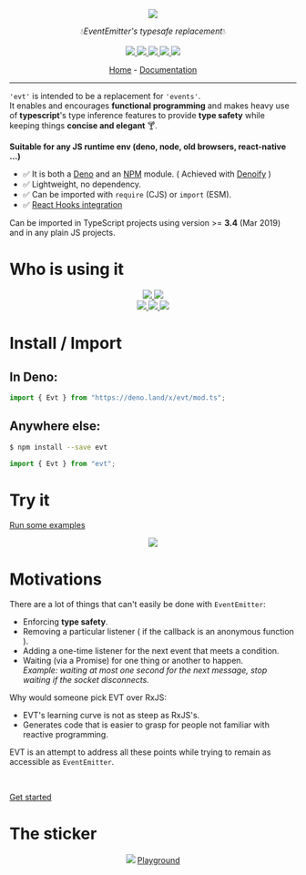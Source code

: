 <p align="center">
    <img src="https://user-images.githubusercontent.com/6702424/76674598-91ebfc00-65b1-11ea-88df-eb43f04f3cce.png">
</p>
<p align="center">
    💧<i>EventEmitter's typesafe replacement</i>💧
    <br>
    <br>
    <a href="https://github.com/garronej/evt/actions">
      <img src="https://github.com/garronej/evt/workflows/ci/badge.svg?branch=develop">
    </a>
    <a href="https://deno.land/x/evt">
        <img src="https://img.shields.io/badge/deno-module-informational?logo=deno">
    </a>
    <a href="https://bundlephobia.com/package/evt">
      <img src="https://img.shields.io/bundlephobia/minzip/evt">
    </a>
    <a href="https://www.npmjs.com/package/evt">
      <img src="https://img.shields.io/npm/dm/evt">
    </a>
    <a href="https://github.com/garronej/evt/blob/main/LICENSE">
      <img src="https://img.shields.io/npm/l/evt">
    </a>
</p>

</p>
<p align="center">
  <a href="https://www.evt.land">Home</a>
  -
  <a href="https://docs.evt.land">Documentation</a>
</p>

---

`'evt'` is intended to be a replacement for `'events'`.  
It enables and encourages **functional programming** and makes heavy use of **typescript**'s type inference features to provide **type safety** while keeping things **concise and elegant** 🍸.

<b>Suitable for any JS runtime env (deno, node, old browsers, react-native ...)</b>
- ✅ It is both a [Deno](https://deno.land/x/evt) and an [NPM](https://www.npmjs.com/evt) module. ( Achieved with [Denoify](https://github.com/garronej/denoify) ) 
- ✅ Lightweight, no dependency.
- ✅ Can be imported with `require` (CJS) or `import` (ESM).
- ✅ [React Hooks integration](https://stackblitz.com/edit/evt-react-hooks-todo-list?file=index.tsx)

Can be imported in TypeScript projects using version &gt;= **3.4** \(Mar 2019\) and in any plain JS projects.

# Who is using it

<p align="center">
    <a href="https://connext.network">
        <img src="https://user-images.githubusercontent.com/6702424/84102640-4e1e5c80-aa11-11ea-9d13-df0a65c8cdaf.png">
    </a>
    <a href="https://www.semasim.com">
        <img src="https://user-images.githubusercontent.com/6702424/84102785-aead9980-aa11-11ea-915b-5c4a5282c44e.png"> 
    </a>
    <br>
    <a href="https://thegraph.com">
        <img src="https://user-images.githubusercontent.com/6702424/179356567-19e2ca0a-9797-4c82-8a45-7e1d0de896a9.png"> 
    </a>
    <a href="https://insee.fr">
        <img src="https://user-images.githubusercontent.com/6702424/117936881-a9358f00-b305-11eb-84b9-e61593632bdd.png"> 
    </a>
    <a href="https://www.etalab.gouv.fr/">
        <img src="https://user-images.githubusercontent.com/6702424/179345089-3aee6170-e7aa-4b38-adf1-f7d132aa7be4.png"> 
    </a>
</p>

# Install / Import

## In Deno:
```typescript
import { Evt } from "https://deno.land/x/evt/mod.ts";
```
## Anywhere else:
```bash
$ npm install --save evt
```
```typescript
import { Evt } from "evt"; 
```

# Try it

[Run some examples](https://stackblitz.com/edit/evt-playground?embed=1&file=index.ts&hideExplorer=1)

<p align="center"> 
    <img src="https://www.evt.land/assets/img/try-in-browser.gif">  
</p>

# Motivations

There are a lot of things that can't easily be done with `EventEmitter`:

* Enforcing **type safety**.
* Removing a particular listener ( if the callback is an anonymous function ).
* Adding a one-time listener for the next event that meets a condition.
* Waiting \(via a Promise\) for one thing or another to happen.  
_Example: waiting at most one second for the next message, stop waiting if the socket disconnects._

Why would someone pick EVT over RxJS:  

* EVT's learning curve is not as steep as RxJS's. 
* Generates code that is easier to grasp for people not familiar with reactive programming.

EVT is an attempt to address all these points while trying to remain as accessible as `EventEmitter`.  
  
</br>

[Get started](https://evt.land)

# The sticker

<p align="center">
    <img src="https://user-images.githubusercontent.com/6702424/179363007-582acf54-8f83-42ac-a062-562f8de40d14.gif">  
    <a href="https://stackblitz.com/edit/evt-playground-gfnidx?file=index.ts">Playground</a>
</p>

